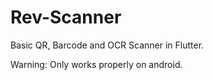 # Rev-Scanner
Basic QR, Barcode and OCR Scanner in Flutter.

Warning: Only works properly on android.

